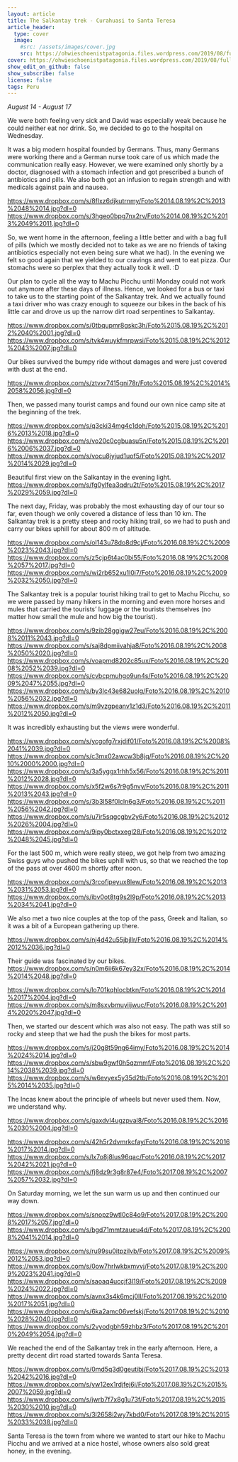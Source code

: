 ```yaml
---
layout: article
title: The Salkantay trek - Curahuasi to Santa Teresa
article_header:
  type: cover
  image:
    #src: /assets/images/cover.jpg
    src: https://ohwieschoenistpatagonia.files.wordpress.com/2019/08/fullsizerender_ezy-watermark_18-08-2019_07-20-55pm.jpg
cover: https://ohwieschoenistpatagonia.files.wordpress.com/2019/08/fullsizerender_ezy-watermark_18-08-2019_07-20-55pm.jpg
show_edit_on_github: false
show_subscribe: false
license: false
tags: Peru 
---
```


*August 14 - August 17*

We were both feeling very sick and David was especially weak because he could neither eat nor drink. So, we decided to go to the hospital on Wednesday.
<!--more-->
It was a big modern hospital founded by Germans. Thus, many Germans were working there and a German nurse took care of us which made the communication really easy. However, we were examined only shortly by a doctor, diagnosed with a stomach infection and got prescribed a bunch of antibiotics and pills. We also both got an infusion to regain strength and with medicals against pain and nausea.

https://www.dropbox.com/s/8flxz6djkutrnmy/Foto%2014.08.19%2C%2013%2048%2014.jpg?dl=0
https://www.dropbox.com/s/3hgeo0bpg7nx2rv/Foto%2014.08.19%2C%2013%2049%2011.jpg?dl=0

So, we went home in the afternoon, feeling a little better and with a bag full of pills (which we mostly decided not to take as we are no friends of taking antibiotics especially not even being sure what we had). In the evening we felt so good again that we yielded to our cravings and went to eat pizza. Our stomachs were so perplex that they actually took it well. :D

Our plan to cycle all the way to Machu Picchu until Monday could not work out anymore after these days of illness. Hence, we looked for a bus or taxi to take us to the starting point of the Salkantay trek. And we actually found a taxi driver who was crazy enough to squeeze our bikes in the back of his little car and drove us up the narrow dirt road serpentines to Salkantay.

https://www.dropbox.com/s/0tbqupmr8gskc3h/Foto%2015.08.19%2C%2012%2040%2001.jpg?dl=0
https://www.dropbox.com/s/tvk4wuykfmrpwsi/Foto%2015.08.19%2C%2012%2043%2007.jpg?dl=0

Our bikes survived the bumpy ride without damages and were just covered with dust at the end.

https://www.dropbox.com/s/ztvxr7415gni78r/Foto%2015.08.19%2C%2014%2058%2056.jpg?dl=0

Then, we passed many tourist camps and found our own nice camp site at the beginning of the trek.

https://www.dropbox.com/s/q3cki34mg4c1doh/Foto%2015.08.19%2C%2016%2013%2018.jpg?dl=0
https://www.dropbox.com/s/vo20c0cgbuasu5n/Foto%2015.08.19%2C%2016%2006%2037.jpg?dl=0
https://www.dropbox.com/s/vocu8jyjud1uof5/Foto%2015.08.19%2C%2017%2014%2029.jpg?dl=0

Beautiful first view on the Salkantay in the evening light.
https://www.dropbox.com/s/fg0ylfea3qdru2t/Foto%2015.08.19%2C%2017%2029%2059.jpg?dl=0

The next day, Friday, was probably the most exhausting day of our tour so far, even though we only covered a distance of less than 10 km. The Salkantay trek is a pretty steep and rocky hiking trail, so we had to push and carry our bikes uphill for about 800 m of altitude.

https://www.dropbox.com/s/ol143u78do8d9cj/Foto%2016.08.19%2C%2009%2023%2043.jpg?dl=0
https://www.dropbox.com/s/z5cjp6t4ac0bi55/Foto%2016.08.19%2C%2008%2057%2017.jpg?dl=0
https://www.dropbox.com/s/wi2rb652xu1l0i7/Foto%2016.08.19%2C%2009%2032%2050.jpg?dl=0

The Salkantay trek is a popular tourist hiking trail to get to Machu Picchu, so we were passed by many hikers in the morning and even more horses and mules that carried the tourists’ luggage or the tourists themselves (no matter how small the mule and how big the tourist).

https://www.dropbox.com/s/9zib28ggigw27eu/Foto%2016.08.19%2C%2008%2011%2043.jpg?dl=0
https://www.dropbox.com/s/saj8dpmiivahja8/Foto%2016.08.19%2C%2008%2050%2020.jpg?dl=0
https://www.dropbox.com/s/voapmd8202c85ux/Foto%2016.08.19%2C%2008%2052%2039.jpg?dl=0
https://www.dropbox.com/s/cvbcpmuhgo9un4s/Foto%2016.08.19%2C%2009%2047%2055.jpg?dl=0
https://www.dropbox.com/s/by3lc43e682uolg/Foto%2016.08.19%2C%2010%2056%2032.jpg?dl=0
https://www.dropbox.com/s/m9vzgpeanv1z1d3/Foto%2016.08.19%2C%2011%2012%2050.jpg?dl=0

It was incredibly exhausting but the views were wonderful.

https://www.dropbox.com/s/ycgofg7rxjdif01/Foto%2016.08.19%2C%2008%2041%2039.jpg?dl=0
https://www.dropbox.com/s/c3mx02awcw3b8jq/Foto%2016.08.19%2C%2010%2000%2000.jpg?dl=0
https://www.dropbox.com/s/3a5yggx1rhh5x56/Foto%2016.08.19%2C%2011%2012%2028.jpg?dl=0
https://www.dropbox.com/s/x5f2w6s7r9g5nvy/Foto%2016.08.19%2C%2011%2013%2043.jpg?dl=0
https://www.dropbox.com/s/3b3l58f0lcln6g3/Foto%2016.08.19%2C%2011%2056%2042.jpg?dl=0
https://www.dropbox.com/s/u7ir5sqgcgbv2y6/Foto%2016.08.19%2C%2012%2026%2004.jpg?dl=0
https://www.dropbox.com/s/9ipy0bctxxegl28/Foto%2016.08.19%2C%2012%2048%2045.jpg?dl=0

For the last 500 m, which were really steep, we got help from two amazing Swiss guys who pushed the bikes uphill with us, so that we reached the top of the pass at over 4600 m shortly after noon.

https://www.dropbox.com/s/3rcofipeyux8lew/Foto%2016.08.19%2C%2013%2031%2053.jpg?dl=0
https://www.dropbox.com/s/ibv0ot8tg9s2l9p/Foto%2016.08.19%2C%2013%2034%2041.jpg?dl=0

We also met a two nice couples at the top of the pass, Greek and Italian, so it was a bit of a European gathering up there.

https://www.dropbox.com/s/nj4d42u55jbjllr/Foto%2016.08.19%2C%2014%2012%2036.jpg?dl=0

Their guide was fascinated by our bikes.
https://www.dropbox.com/s/n0m6ii6k67ey32x/Foto%2016.08.19%2C%2014%2014%2048.jpg?dl=0

https://www.dropbox.com/s/lo701kqhlocbtkn/Foto%2016.08.19%2C%2014%2017%2004.jpg?dl=0
https://www.dropbox.com/s/m8sxvbmuyiijwuc/Foto%2016.08.19%2C%2014%2020%2047.jpg?dl=0

Then, we started our descent which was also not easy. The path was still so rocky and steep that we had the push the bikes for most parts.

https://www.dropbox.com/s/j20g8t59ng64imy/Foto%2016.08.19%2C%2014%2024%2014.jpg?dl=0
https://www.dropbox.com/s/sbw9gwf0h5qzmmf/Foto%2016.08.19%2C%2014%2038%2039.jpg?dl=0
https://www.dropbox.com/s/w6evyex5y35d2tb/Foto%2016.08.19%2C%2015%2014%2035.jpg?dl=0

The Incas knew about the principle of wheels but never used them. Now, we understand why.

https://www.dropbox.com/s/gaxdvl4ugzpval8/Foto%2016.08.19%2C%2016%2030%2004.jpg?dl=0

https://www.dropbox.com/s/42h5r2dvmrkcfay/Foto%2016.08.19%2C%2016%2017%2014.jpg?dl=0
https://www.dropbox.com/s/lx7o8j8lus96qac/Foto%2016.08.19%2C%2017%2042%2021.jpg?dl=0
https://www.dropbox.com/s/fj8dz9r3g8r87e4/Foto%2017.08.19%2C%2007%2057%2032.jpg?dl=0

On Saturday morning, we let the sun warm us up and then continued our way down.

https://www.dropbox.com/s/snopz9wtl0c84o9/Foto%2017.08.19%2C%2008%2017%2057.jpg?dl=0
https://www.dropbox.com/s/bgd71mmtzaueu4d/Foto%2017.08.19%2C%2008%2041%2014.jpg?dl=0

https://www.dropbox.com/s/ru99su0itpzilvb/Foto%2017.08.19%2C%2009%2012%2053.jpg?dl=0
https://www.dropbox.com/s/0ow7hrlwkbxmvvj/Foto%2017.08.19%2C%2009%2023%2041.jpg?dl=0
https://www.dropbox.com/s/saoaq4uccjf3l19/Foto%2017.08.19%2C%2009%2024%2022.jpg?dl=0
https://www.dropbox.com/s/avnx3s4k6mcj0ll/Foto%2017.08.19%2C%2010%2017%2051.jpg?dl=0
https://www.dropbox.com/s/6ka2amc06vefskj/Foto%2017.08.19%2C%2010%2028%2040.jpg?dl=0
https://www.dropbox.com/s/2vyodgbh59zhbz3/Foto%2017.08.19%2C%2010%2049%2054.jpg?dl=0

We reached the end of the Salkantay trek in the early afternoon. Here, a pretty decent dirt road started towards Santa Teresa.

https://www.dropbox.com/s/0md5q3d0geutibj/Foto%2017.08.19%2C%2013%2042%2016.jpg?dl=0
https://www.dropbox.com/s/yw12ex1rdjfej6j/Foto%2017.08.19%2C%2015%2007%2059.jpg?dl=0
https://www.dropbox.com/s/jwrb7f7x8g1u73f/Foto%2017.08.19%2C%2015%2030%2010.jpg?dl=0
https://www.dropbox.com/s/3l2658i2wy7kbd0/Foto%2017.08.19%2C%2015%2033%2038.jpg?dl=0

Santa Teresa is the town from where we wanted to start our hike to Machu Picchu and we arrived at a nice hostel, whose owners also sold great honey, in the evening.
